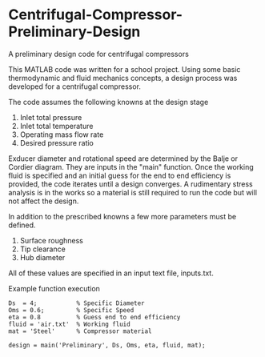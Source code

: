 # Centrifugal-Compressor-Preliminary-Design
A preliminary design code for centrifugal compressors

This MATLAB code was written for a school project. Using some basic thermodynamic and fluid mechanics concepts, a design process was developed for a centrifugal compressor.

The code assumes the following knowns at the design stage
  1. Inlet total pressure
  2. Inlet total temperature
  3. Operating mass flow rate
  4. Desired pressure ratio

Exducer diameter and rotational speed are determined by the Balje or Cordier diagram. They are inputs in the "main" function. Once the working fluid is specified and an initial guess for the end to end efficiency is provided, the code iterates until a design converges. A rudimentary stress analysis is in the works so a material is still required to run the code but will not affect the design.

In addition to the prescribed knowns a few more parameters must be defined.
  1. Surface roughness
  2. Tip clearance
  3. Hub diameter

All of these values are specified in an input text file, inputs.txt.

Example function execution

```
Ds  = 4;           % Specific Diameter
Oms = 0.6;         % Specific Speed
eta = 0.8          % Guess end to end efficiency
fluid = 'air.txt'  % Working fluid
mat = 'Steel'      % Compressor material

design = main('Preliminary', Ds, Oms, eta, fluid, mat);
```
